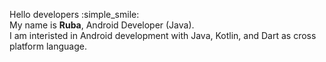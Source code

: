 Hello developers :simple_smile:</br>
My name is <b>Ruba</b>, Android Developer (Java).</br>
I am interisted in Android development with Java, Kotlin, and Dart as cross platform language.
